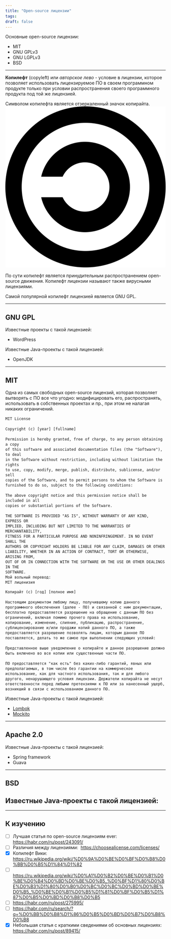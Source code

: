 ```yaml
---
title: "Open-source лицензии"
tags:
draft: false
---
```


Основные open-source лицензии:

- MIT
- GNU GPLv3
- GNU LGPLv3
- BSD

---
**Копилефт** (copyleft) или *авторское лево* - условие в лицензии, которое позволяет использовать лицензируемое ПО в своем программном продукте только при условии распространения своего программного продукта под той же лицензией.

Символом копилефта является отзеркаленный значок копирайта.
![copyleft symbol](../../images/copyleft_symbol.png)

По сути копилефт является принудительным распространением open-source движения. Копилефт лицензии называют также вирусными лицензиями.

Самой популярной копилефт лицензией является GNU GPL.

---
## GNU GPL

Известные проекты с такой лицензией:

- WordPress

Известные Java-проекты с такой лицензией:

- OpenJDK

---
## MIT

Одна из самых свободных open-source лицензий, которая позволяет вытворять с ПО все что угодно: модифицировать его, распространять, использовать в собственных проектах и пр., при этом не налагая никаких ограничений.

```
MIT License

Copyright (c) [year] [fullname]

Permission is hereby granted, free of charge, to any person obtaining a copy
of this software and associated documentation files (the "Software"), to deal
in the Software without restriction, including without limitation the rights
to use, copy, modify, merge, publish, distribute, sublicense, and/or sell
copies of the Software, and to permit persons to whom the Software is
furnished to do so, subject to the following conditions:

The above copyright notice and this permission notice shall be included in all
copies or substantial portions of the Software.

THE SOFTWARE IS PROVIDED "AS IS", WITHOUT WARRANTY OF ANY KIND, EXPRESS OR
IMPLIED, INCLUDING BUT NOT LIMITED TO THE WARRANTIES OF MERCHANTABILITY,
FITNESS FOR A PARTICULAR PURPOSE AND NONINFRINGEMENT. IN NO EVENT SHALL THE
AUTHORS OR COPYRIGHT HOLDERS BE LIABLE FOR ANY CLAIM, DAMAGES OR OTHER
LIABILITY, WHETHER IN AN ACTION OF CONTRACT, TORT OR OTHERWISE, ARISING FROM,
OUT OF OR IN CONNECTION WITH THE SOFTWARE OR THE USE OR OTHER DEALINGS IN THE
SOFTWARE.
Мой вольный перевод:
MIT лиценизия
```

```
Копирайт (с) [год] [полное имя]

Настоящим документом любому лицу, получившему копию данного программного обеспечения (далее - ПО) и связанной с ним документации, бесплатно предоставляется разрешение на обращение с данным ПО без ограничений, включая помимо прочего права на использование, копирование, изменение, слияние, публикацию, распространение, сублицензирование и/или продажи копий данного ПО, а также предоставляется разрешение позволять лицам, которым данное ПО поставляется, делать то же самое при выполнении следующих условий:

Представленное выше уведомление о копирайте и данное разрешение должно быть включено во все копии или существенные части ПО.

ПО предоставляется "как есть" без каких-либо гарантий, явных или предполагаемых, в том числе без гарантии на коммерческое использование, как для частного использования, так и для любого другого, ненарушающего условия лицензии. Держатели копирайта не несут ответственности перед любыми претензиями к ПО или за нанесенный ущерб, возникший в связи с использованием данного ПО.
```

Известные Java-проекты с такой лицензией:

- [Lombok](../external_lib/lombok.md)
- [Mockito](../test/mockito.md)


---
## Apache 2.0

Известные Java-проекты с такой лицензией:

- Spring framework
- Guava


---
## BSD

Известные Java-проекты с такой лицензией:
-

---
## К изучению

- [ ] Лучшая статья по open-source лицензиям ever:  https://habr.com/ru/post/243091/
- [ ] Различия между лицензиями:  https://choosealicense.com/licenses/
- [X] Копилефт Вики:  https://ru.wikipedia.org/wiki/%D0%9A%D0%BE%D0%BF%D0%B8%D0%BB%D0%B5%D1%84%D1%82
- [ ] https://ru.wikipedia.org/wiki/%D0%A1%D0%B2%D0%BE%D0%B1%D0%BE%D0%B4%D0%BD%D0%BE%D0%B5_%D0%BF%D1%80%D0%BE%D0%B3%D1%80%D0%B0%D0%BC%D0%BC%D0%BD%D0%BE%D0%B5_%D0%BE%D0%B1%D0%B5%D1%81%D0%BF%D0%B5%D1%87%D0%B5%D0%BD%D0%B8%D0%B5
- [ ] https://habr.com/ru/post/275995/
- [ ] https://habr.com/ru/search/?q=%D0%BB%D0%B8%D1%86%D0%B5%D0%BD%D0%B7%D0%B8%D0%B8
- [X] Небольшая статья с краткими сведениями об основных лицензиях:  https://habr.com/ru/post/89415/